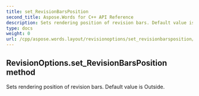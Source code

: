 ```yaml
---
title: set_RevisionBarsPosition
second_title: Aspose.Words for C++ API Reference
description: Sets rendering position of revision bars. Default value is Outside. 
type: docs
weight: 0
url: /cpp/aspose.words.layout/revisionoptions/set_revisionbarsposition/
---
```

## RevisionOptions.set_RevisionBarsPosition method


Sets rendering position of revision bars. Default value is Outside. 

